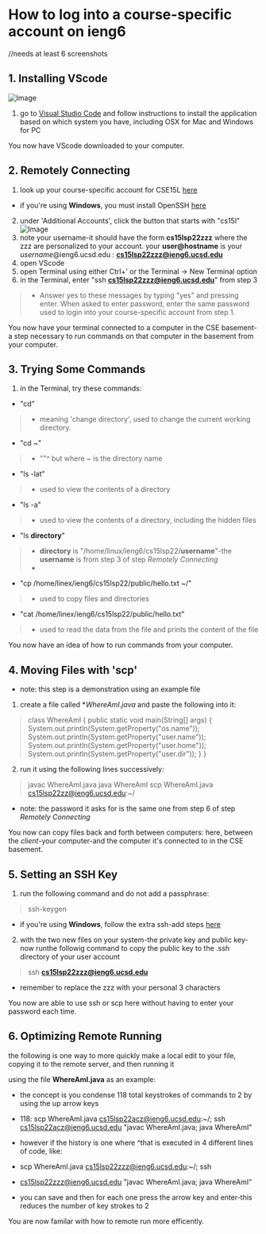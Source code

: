 # How to log into a course-specific account on ieng6
//needs at least 6 screenshots

## 1. Installing VScode

![Image](https://code.visualstudio.com/assets/docs/languages/javascript/overview.png)

1. go to [Visual Studio Code](https://code.visualstudio.com/) and follow instructions to install the application based on which system you have, including OSX for Mac and Windows for PC

You now have VScode downloaded to your computer.


## 2. Remotely Connecting

1. look up your course-specific account for CSE15L [here](https://sdacs.ucsd.edu/~icc/index.php)
* if you're using **Windows**, you must install OpenSSH [here](https://docs.microsoft.com/en-us/windows-server/administration/openssh/openssh_install_firstuse)
2. under 'Additional Accounts', click the button that starts with "cs15l"
![Image](file:///Users/BeneenFune/Desktop/293013BF-EBFA-4B97-8EBF-CE5C4424F9D4.JPEG)
3. note your username-it should have the form **cs15lsp22zzz** where the zzz are personalized to your account.
your **user@hostname** is your *username*@ieng6.ucsd.edu : 
**cs15lsp22zzz@ieng6.ucsd.edu**
4. open VScode
5. open Terminal using either Ctrl+' or the Terminal -> New Terminal option
6. in the Terminal, enter "ssh **cs15lsp22zzz@ieng6.ucsd.edu**" from step 3
> * Answer yes to these messages by typing "yes" and pressing enter. When asked to enter password, enter the same password used to login into your course-specific account from step 1.
 
You now have your terminal connected to a computer in the CSE basement-a step necessary to run commands on that computer in the basement from your computer.


## 3. Trying Some Commands

1. in the Terminal, try these commands:
* "cd"
> * meaning 'change directory', used to change the current working directory.
* "cd ~"
> * ""^ but where ~ is the directory name
* "ls -lat"
> * used to view the contents of a directory
* "ls -a"
> * used to view the contents of a directory, including the hidden files
* "ls **directory**" 
> * **directory** is "/home/linux/ieng6/cs15lsp22/**username**"-the **username** is from step 3 of step *Remotely Connecting*
> * 
* "cp /home/linex/ieng6/cs15lsp22/public/hello.txt ~/"
> * used to copy files and directories
* "cat /home/linex/ieng6/cs15lsp22/public/hello.txt"
> * used to read the data from the file and prints the content of the file

You now have an idea of how to run commands from your computer.

## 4. Moving Files with 'scp'
   * note: this step is a demonstration using an example file

1. create a file called **WhereAmI.java* and paste the following into it:
> class WhereAmI {
     public static void main(String[] args) {
         System.out.println(System.getProperty("os.name"));
         System.out.println(System.getProperty("user.name"));
         System.out.println(System.getProperty("user.home"));
         System.out.println(System.getProperty("user.dir"));
    }
 }
2. run it using the following lines successively:
> javac WhereAmI.java
> java WhereAmI
> scp WhereAmI.java cs15lsp22zz@ieng6.ucsd.edu:~/
   * note: the password it asks for is the same one from step 6 of step *Remotely Connecting*


You now can copy files back and forth between computers: here, between the *client*-your computer-and the computer it's connected to in the CSE basement.

## 5. Setting an SSH Key

1. run the following command and do not add a passphrase:
> ssh-keygen
* if you're using **Windows**, follow the extra ssh-add steps [here](https://docs.microsoft.com/en-us/windows-server/administration/openssh/openssh_keymanagement#user-key-generation)
2. with the two new files on your system-the private key and public key-now runthe followig command to copy the public key to the .ssh directory of your user account
> ssh **cs15lsp22zzz@ieng6.ucsd.edu**
   * remember to replace the zzz with your personal 3 characters

You now are able to use ssh or scp here without having to enter your password each time.

## 6. Optimizing Remote Running
the following is one way to more quickly make a local edit to your file, copying it to the remote server, and then running it

using the file **WhereAmI.java** as an example:
* the concept is you condense 118 total keystrokes of commands to 2 by using the up arrow keys

* 118: scp WhereAmI.java cs15lsp22acz@ieng6.ucsd.edu:~/; ssh cs15lsp22acz@ieng6.ucsd.edu "javac WhereAmI.java; java WhereAmI"
* however if the history is one where ^that is executed in 4 different lines of code, like:

* scp WhereAmI.java cs15lsp22zzz@ieng6.ucsd.edu:~/; ssh 
* cs15lsp22zzz@ieng6.ucsd.edu "javac WhereAmI.java; java WhereAmI"

* you can save and then for each one press the arrow key and enter-this reduces the number of key strokes to 2

You are now familar with how to remote run more efficently.